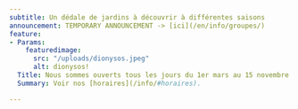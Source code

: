 ```yaml
---
subtitle: Un dédale de jardins à découvrir à différentes saisons
announcement: TEMPORARY ANNOUNCEMENT -> [ici](/en/info/groupes/)
feature:
- Params:
    featuredimage:
      src: "/uploads/dionysos.jpeg"
      alt: dionysos!
  Title: Nous sommes ouverts tous les jours du 1er mars au 15 novembre
  Summary: Voir nos [horaires](/info/#horaires).

---
```

